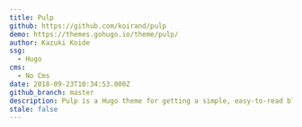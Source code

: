 ```yaml
---
title: Pulp
github: https://github.com/koirand/pulp
demo: https://themes.gohugo.io/theme/pulp/
author: Kazuki Koide
ssg:
  - Hugo
cms:
  - No Cms
date: 2018-09-23T10:34:53.000Z
github_branch: master
description: Pulp is a Hugo theme for getting a simple, easy-to-read blog site.
stale: false
---
```

